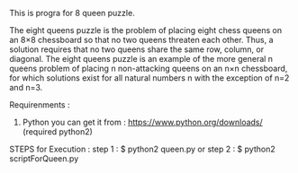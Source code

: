 This is progra for 8 queen puzzle.

The eight queens puzzle is the problem of placing eight chess queens on an 8×8 chessboard so that no two queens threaten each other. Thus, a solution requires that no two queens share the same row, column, or diagonal. The eight queens puzzle is an example of the more general n queens problem of placing n non-attacking queens on an n×n chessboard, for which solutions exist for all natural numbers n with the exception of n=2 and n=3.


Requirenments : 
1. Python
 	you can get it from : https://www.python.org/downloads/
 	(required python2)

STEPS for Execution : 
step 1 : $ python2 queen.py
or
step 2 : $ python2 scriptForQueen.py
